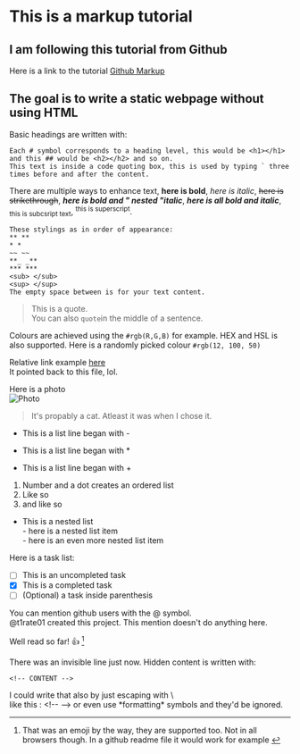 # This is a markup tutorial  
## I am following this tutorial from Github  
Here is a link to the tutorial [Github Markup](https://docs.github.com/en/get-started/writing-on-github/getting-started-with-writing-and-formatting-on-github/basic-writing-and-formatting-syntax#links)  

## The goal is to write a static webpage without using HTML  
    
Basic headings are written with:  
```
Each # symbol corresponds to a heading level, this would be <h1></h1> 
and this ## would be <h2></h2> and so on.  
This text is inside a code quoting box, this is used by typing ` three times before and after the content.
```
  
There are multiple ways to enhance text, **here is bold**, *here is italic*, ~~here is strikethrough~~, **_here is bold and " nested "italic_**, ***here is all bold and italic***, <sub>this is subcsript text</sub>, <sup>this is superscript</sup>.  

```
These stylings as in order of appearance:  
** ** 
* *  
~~ ~~  
**_ _**  
*** ***  
<sub> </sub>  
<sup> </sup>  
The empty space between is for your text content.
```
  
> This is a quote.  
You can also `quote`in the middle of a sentence.

Colours are achieved using the `#rgb(R,G,B)` for example. HEX and HSL is also supported. Here is a randomly picked colour `#rgb(12, 100, 50)`  
  
Relative link example [here](/index.md)  
It pointed back to this file, lol.

Here is a photo  
![Photo](https://www.japantimes.co.jp/wp-content/uploads/2020/06/np_file_17403-200x200.jpeg)  
> It's propably a cat. Atleast it was when I chose it.
  
  
  

- This is a list line began with -
* This is a list line began with * 
+ This is a list line began with +

1. Number and a dot creates an ordered list  
2. Like so  
3. and like so  
  
* This is a nested list  
         - here is a nested list item  
                            - here is an even more nested list item  
  
Here is a task list:
- [ ] This is an uncompleted task
- [x] This is a completed task
- [ ] \(Optional) a task inside parenthesis
  
You can mention github users with the @ symbol.   
@t1rate01 created this project. This mention doesn't do anything here.
  
Well read so far! :+1:  [^1] 

[^1]: That was an emoji by the way, they are supported too. Not in all browsers though. In a github readme file it would work for example [^2] 
[^2]: That was a footnote  
  
<!-- This line is invisible -->
  
There was an invisible line just now. Hidden content is written with: 
``` 
<!-- CONTENT -->
```

I could write that also by just escaping with \   
like this : <\!-- --> or even use \*formatting\* symbols and they'd be ignored.  
  

  




